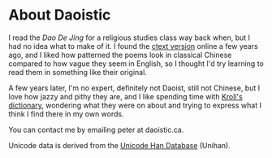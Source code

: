 # About Daoistic

I read the _Dao De Jing_
for a religious studies class
way back when,
but I had no idea
what to make of it.
I found the
[ctext version](https://ctext.org/dao-de-jing "ctext link")
online a few years ago,
and I liked how patterned the poems look
in classical Chinese
compared to how vague they seem in English,
so I thought I'd try
learning to read them
in something like their original.

A few years later,
I'm no expert,
definitely not Daoist,
still not Chinese,
but I love how
jazzy and pithy they are,
and I like spending time with
[Kroll's dictionary](https://brill.com/view/title/20918 "A Student's Dictionary of Classical and Medieval Chinese"),
wondering what they were on about
and trying to express
what I think I find there
in my own words.

You can contact me
by emailing peter at daoistic.ca.

Unicode data
is derived from the
[Unicode Han Database](https://www.unicode.org/reports/tr38/ "tr38")
(Unihan).
